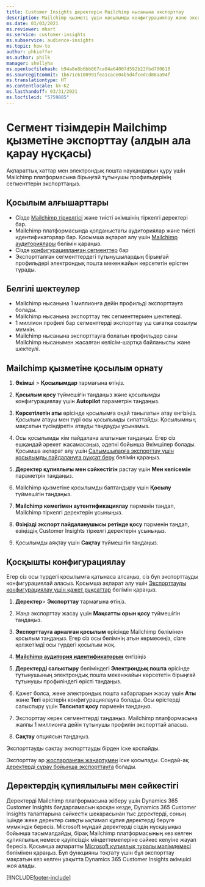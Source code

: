 ```yaml
---
title: Customer Insights деректерін Mailchimp нысанына экспорттау
description: Mailchimp қызметі үшін қосылымды конфигурациялау және экспорттау жолы туралы ақпарат.
ms.date: 03/03/2021
ms.reviewer: mhart
ms.service: customer-insights
ms.subservice: audience-insights
ms.topic: how-to
author: phkieffer
ms.author: philk
manager: shellyha
ms.openlocfilehash: b94a8e8b6bb867ca04a64007d592b22fbd700618
ms.sourcegitcommit: 1b671c6100991fea1cace04b5d4fcedcd88aa94f
ms.translationtype: HT
ms.contentlocale: kk-KZ
ms.lasthandoff: 03/31/2021
ms.locfileid: "5759885"
---
```

# <a name="export-segment-lists-to-mailchimp-preview"></a>Сегмент тізімдерін Mailchimp қызметіне экспорттау (алдын ала қарау нұсқасы)

Ақпараттық хаттар мен электрондық пошта науқандарын құру үшін Mailchimp платформасына бірыңғай тұтынушы профильдерінің сегменттерін экспорттаңыз.

## <a name="prerequisites-for-connection"></a>Қосылым алғышарттары

-   Сізде [Mailchimp тіркелгісі](https://mailchimp.com/) және тиісті әкімшінің тіркелгі деректері бар.
-   Mailchimp платформасында қолданыстағы аудиториялар және тиісті идентификаторлар бар. Қосымша ақпарат алу үшін [Mailchimp аудиториялары](https://mailchimp.com/help/create-audience/) бөлімін қараңыз.
-   Сізде [конфигурацияланған сегменттер](segments.md) бар
-   Экспортталған сегменттердегі тұтынушылардың бірыңғай профильдері электрондық пошта мекенжайын көрсететін өрістен тұрады.

## <a name="known-limitations"></a>Белгілі шектеулер

- Mailchimp нысанына 1 миллионға дейін профильді экспорттауға болады.
- Mailchimp нысанына экспорттау тек сегменттермен шектеледі.
- 1 миллион профилі бар сегменттерді экспорттау үш сағатқа созылуы мүмкін. 
- Mailchimp нысанына экспорттауға болатын профильдер саны Mailchimp нысанымен жасалған келісім-шартқа байланысты және шектеулі.

## <a name="set-up-connection-to-mailchimp"></a>Mailchimp қызметіне қосылым орнату

1. **Әкімші** > **Қосылымдар** тармағына өтіңіз.

1. **Қосылым қосу** түймешігін таңдаңыз және қосылымды конфигурациялау үшін **Autopilot** параметрін таңдаңыз.

1. **Көрсетілетін аты** өрісінде қосылымға оңай танылатын атау енгізіңіз. Қосылым атауы мен түрі осы қосылымды сипаттайды. Қосылымның мақсатын түсіндіретін атауды таңдауды ұсынамыз.

1. Осы қосылымды кім пайдалана алатынын таңдаңыз. Егер сіз ешқандай әрекет жасамасаңыз, әдепкі бойынша Әкімшілер болады. Қосымша ақпарат алу үшін [Салымшыларға экспорттау үшін қосылымды пайдалануға рұқсат беру](connections.md#allow-contributors-to-use-a-connection-for-exports) бөлімін қараңыз.

1. **Деректер құпиялығы мен сәйкестігін** растау үшін **Мен келісемін** параметрін таңдаңыз.

1. Mailchimp қызметіне қосылымды баптандыру үшін **Қосылу** түймешігін таңдаңыз.

1. **Mailchimp көмегімен аутентификациялау** пәрменін таңдап, Mailchimp тіркелгі деректерін ұсыныңыз.

1. **Өзіңізді экспорт пайдаланушысы ретінде қосу** пәрменін таңдап, өзіңіздің Customer Insights тіркелгі деректерін ұсыныңыз.

1. Қосылымды аяқтау үшін **Сақтау** түймешігін таңдаңыз. 

## <a name="configure-the-connector"></a>Қосқышты конфигурациялау

Егер сіз осы түрдегі қосылымға қатынаса алсаңыз, сіз бұл экспорттауды конфигурациялай аласыз. Қосымша ақпарат алу үшін [Экспорттауды конфигурациялау үшін қажет рұқсаттар](export-destinations.md#set-up-a-new-export) бөлімін қараңыз.

1. **Деректер**> **Экспорттау** тармағына өтіңіз.

1. Жаңа экспорттау жасау үшін **Мақсатты орын қосу** түймешігін таңдаңыз.

1. **Экспорттауға арналған қосылым** өрісінде Mailchimp бөлімінен қосылым таңдаңыз. Егер сіз осы бөлімнің атын көрмесеңіз, сізге қолжетімді осы түрдегі қосылым жоқ.

1. **[Mailchimp аудитория идентификаторын](https://mailchimp.com/help/find-audience-id/)** енгізіңіз

3. **Деректерді салыстыру** бөліміндегі **Электрондық пошта** өрісінде тұтынушының электрондық пошта мекенжайын көрсететін бірыңғай тұтынушы профиліндегі өрісті таңдаңыз. 

1. Қажет болса, жеке электрондық пошта хабарларын жасау үшін **Аты** және **Тегі** өрістерін конфигурациялауға болады. Осы өрістерді салыстыру үшін **Төлсипат қосу** пәрменін таңдаңыз.

1. Экспорттау керек сегменттерді таңдаңыз. Mailchimp платформасына жалпы 1 миллионға дейін тұтынушы профилін экспорттай аласыз.

1. **Сақтау** опциясын таңдаңыз.

Экспорттауды сақтау экспорттауды бірден іске қоспайды.

Экспорттау әр [жоспарланған жаңартумен](system.md#schedule-tab) іске қосылады. Сондай-ақ [деректерді сұрау бойынша экспорттауға](export-destinations.md#run-exports-on-demand) болады. 

## <a name="data-privacy-and-compliance"></a>Деректердің құпиялылығы мен сәйкестігі

Деректерді Mailchimp платформасына жіберу үшін Dynamics 365 Customer Insights бағдарламасын қосқан кезде, Dynamics 365 Customer Insights талаптарына сәйкестік шекарасынан тыс деректерді, соның ішінде жеке деректер сияқты ықтимал құпия деректерді беруге мүмкіндік бересіз. Microsoft мұндай деректерді сіздің нұсқауыңыз бойынша тасымалдайды, бірақ Mailchimp платформасының кез келген құпиялылық немесе қауіпсіздік міндеттемелеріне сәйкес келуіне жауап бересіз. Қосымша ақпаратты [Microsoft құпиялық туралы мәлімдемесі](https://go.microsoft.com/fwlink/?linkid=396732) бөлімінен қараңыз.
Бұл функцияны тоқтату үшін бұл экспорттау мақсатын кез келген уақытта Dynamics 365 Customer Insights әкімшісі жоя алады.

[!INCLUDE[footer-include](../includes/footer-banner.md)]
